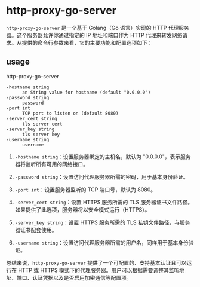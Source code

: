 # http-proxy-go-server

`http-proxy-go-server` 是一个基于 Golang（Go 语言）实现的 HTTP
代理服务器。这个服务器允许你通过指定的 IP 地址和端口作为 HTTP
代理来转发网络请求。从提供的命令行参数来看，它的主要功能和配置选项如下：

## usage

http-proxy-go-server

```
-hostname string
      an String value for hostname (default "0.0.0.0")
-password string
      password
-port int
      TCP port to listen on (default 8080)
-server_cert string
      tls server cert
-server_key string
      tls server key
-username string
      username
```

1. `-hostname string`：设置服务器绑定的主机名，默认为
   "0.0.0.0"，表示服务器将监听所有可用的网络接口。

2. `-password string`：设置访问代理服务器所需的密码，用于基本身份验证。

3. `-port int`：设置服务器监听的 TCP 端口号，默认为 8080。

4. `-server_cert string`：设置 HTTPS 服务所需的 TLS
   服务器证书文件路径。如果提供了此选项，服务器将以安全模式运行（HTTPS）。

5. `-server_key string`：设置 HTTPS 服务所需的 TLS
   私钥文件路径，与服务器证书配套使用。

6. `-username string`：设置访问代理服务器所需的用户名，同样用于基本身份验证。

总结来说，`http-proxy-go-server` 提供了一个可配置的、支持基本认证且可以运行在
HTTP 或 HTTPS
模式下的代理服务器。用户可以根据需要调整其监听地址、端口、认证凭据以及是否启用加密通信等配置项。
